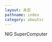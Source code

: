 ```yaml
---
layout: 未定
pathname: index
category: aboutsc
---
```


<div id="primary">

<div id="page_main">

<div id="content_part">

NIG SuperComputer

</div>

<div id="news_part">

</div>

</div>

</div>
